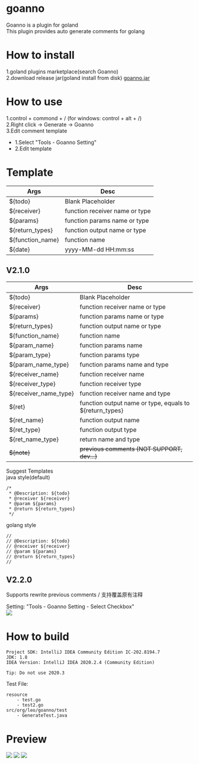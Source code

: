 # goanno
Goanno is a plugin for goland  
This plugin provides auto generate comments for golang

# How to install
1.goland plugins marketplace(search Goanno)  
2.download release jar(goland install from disk) [goanno.jar](https://github.com/loveinsky100/goanno/releases)

# How to use
1.control + commond + /  (for windows: control + alt + /)  
2.Right click -> Generate -> Goanno  
3.Edit comment template  
+ 1.Select "Tools - Goanno Setting"  
+ 2.Edit template

# Template

| Args | Desc |
| --- | --- |
| ${todo} | Blank Placeholder |
| ${receiver} | function receiver name or type |
| ${params} | function params name or type|
| ${return_types} | function output name or type |
| ${function_name} | function name |
| ${date} | yyyy-MM-dd HH:mm:ss |

## V2.1.0
| Args | Desc |
| --- | --- |
| ${todo} | Blank Placeholder |
| ${receiver} | function receiver name or type |
| ${params} | function params name or type|
| ${return_types} | function output name or type |
| ${function_name} | function name |
| ${param_name} | function params name |
| ${param_type} | function params type |
| ${param_name_type} | function params name and type |
| ${receiver_name} | function receiver name |
| ${receiver_type} | function receiver type |
| ${receiver_name_type} | function receiver name and type |
| ${ret} | function output name or type, equals to ${return_types} |
| ${ret_name} | function output name |
| ${ret_type} | function output type |
| ${ret_name_type} | return name and type |
| ~~${note}~~ | ~~previous comments (NOT SUPPORT, dev...)~~ |

Suggest Templates  
java style(default)
```
/*
 * @Description: ${todo}
 * @receiver ${receiver}
 * @param ${params}
 * @return ${return_types}
 */
```

golang style
```
//
// @Description: ${todo}
// @receiver ${receiver}
// @param ${params}
// @return ${return_types}
//
```

## V2.2.0
Supports rewrite previous comments / 支持覆盖原有注释

Setting: "Tools - Goanno Setting - Select Checkbox"  
![](https://raw.githubusercontent.com/loveinsky100/goanno/dev/preview/goanno_cover.gif)

# How to build
```
Project SDK: IntelliJ IDEA Community Edition IC-202.8194.7
JDK: 1.8
IDEA Version: IntelliJ IDEA 2020.2.4 (Community Edition)

Tip: Do not use 2020.3
```

Test File:
```
resource
    - test.go
    - test2.go
src/org/leo/goanno/test
    - GenerateTest.java
```

# Preview

![](https://raw.githubusercontent.com/loveinsky100/goanno/master/preview/goanno_func.gif)
![](https://raw.githubusercontent.com/loveinsky100/goanno/master/preview/goanno_interface.gif)
![](https://raw.githubusercontent.com/loveinsky100/goanno/dev/preview/goanno_template_setting.gif)
